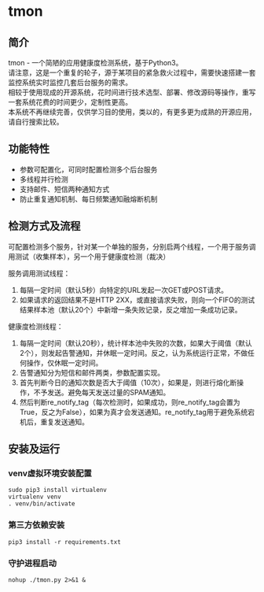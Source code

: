 # tmon
## 简介
tmon - 一个简陋的应用健康度检测系统，基于Python3。  
请注意，这是一个重复的轮子，源于某项目的紧急救火过程中，需要快速搭建一套监控系统实时监控几套后台服务的需求。  
相较于使用现成的开源系统，花时间进行技术选型、部署、修改源码等操作，重写一套系统花费的时间更少，定制性更高。  
本系统不再继续完善，仅供学习目的使用，类以的，有更多更为成熟的开源应用，请自行搜索比较。  

## 功能特性
- 参数可配置化，可同时配置检测多个后台服务  
- 多线程并行检测  
- 支持邮件、短信两种通知方式  
- 防止重复通知机制、每日频繁通知融熔断机制  

## 检测方式及流程
可配置检测多个服务，针对某一个单独的服务，分别启两个线程，一个用于服务调用测试（收集样本），另一个用于健康度检测（裁决）  

服务调用测试线程：
1. 每隔一定时间（默认5秒）向特定的URL发起一次GET或POST请求。
2. 如果请求的返回结果不是HTTP 2XX，或直接请求失败，则向一个FIFO的测试结果样本池（默认20个）中新增一条失败记录，反之增加一条成功记录。

健康度检测线程：
1. 每隔一定时间（默认20秒），统计样本池中失败的次数，如果大于阈值（默认2个），则发起告警通知，并休眠一定时间。反之，认为系统运行正常，不做任何操作，仅休眠一定时间。
2. 告警通知分为短信和邮件两类，参数配置实现。
3. 首先判断今日的通知次数是否大于阈值（10次），如果是，则进行熔化断操作，不予发送。避免每天发送过量的SPAM通知。
4. 然后判断re_notify_tag（每次检测时，如果成功，则re_notify_tag会置为True，反之为False），如果为真才会发送通知。re_notify_tag用于避免系统宕机后，重复发送通知。


## 安装及运行
### venv虚拟环境安装配置
```
sudo pip3 install virtualenv
virtualenv venv
. venv/bin/activate
```

### 第三方依赖安装
```
pip3 install -r requirements.txt

```

### 守护进程启动
```
nohup ./tmon.py 2>&1 &
```